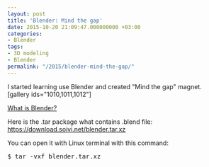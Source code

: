 ```yaml
---
layout: post
title: 'Blender: Mind the gap'
date: 2015-10-20 21:09:47.000000000 +03:00
categories:
- Blender
tags:
- 3D modeling
- Blender
permalink: "/2015/blender-mind-the-gap/"
---
```

<p>I started learning use Blender and created "Mind the gap" magnet.<br />
[gallery ids="1010,1011,1012"]</p>
<p><a href="https://www.blender.org/" target="_blank">What is Blender?</a></p>
<p>Here is the .tar package what contains .blend file:<br />
<a href="https://download.soivi.net/blender.tar.xz" target="_blank">https://download.soivi.net/blender.tar.xz</a></p>
<p>You can open it with Linux terminal with this command:</p>
<pre>
$ tar -vxf blender.tar.xz
</pre>
